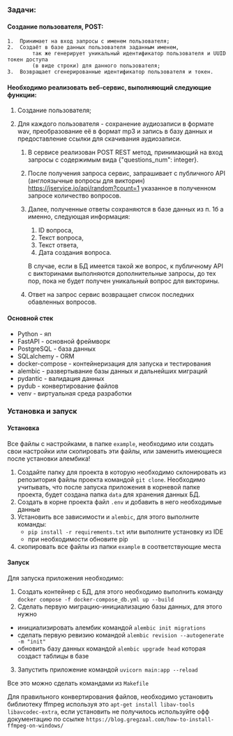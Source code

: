 

### Задачи:
####  Создание пользователя, POST:
    
    1.	Принимает на вход запросы с именем пользователя;
    2.	Создаёт в базе данных пользователя заданным именем,
            так же генерирует уникальный идентификатор пользователя и UUID токен доступа
            (в виде строки) для данного пользователя;
    3.	Возвращает сгенерированные идентификатор пользователя и токен.


#### Необходимо реализовать веб-сервис, выполняющий следующие функции:
1.	Создание пользователя;
2.	Для каждого пользователя - сохранение аудиозаписи в формате wav, преобразование её в формат mp3 и запись в базу данных и предоставление ссылки для скачивания аудиозаписи.


    1. В сервисе реализован POST REST метод, принимающий на вход запросы с
       содержимым вида {"questions_num": integer}.
    2. После получения запроса сервис, запрашивает с публичного API
       (англоязычные вопросы для викторин) https://jservice.io/api/random?count=1 указанное
       в полученном запросе количество вопросов.
    3. Далее, полученные ответы сохраняются в базе данных из п. 1б а именно, следующая информация:
        1. ID вопроса,
        2. Текст вопроса,
        3. Текст ответа,
        4. Дата создания вопроса.

        В случае, если в БД имеется такой же вопрос, к публичному API с викторинами
        выполняются дополнительные запросы, до тех пор, пока не будет получен уникальный
        вопрос для викторины.
    4. Ответ на запрос сервис возвращает список последних обавленных вопросов.


#### Основной стек
- Python - яп
- FastAPI - основной фреймворк
- PostgreSQL - база данных
- SQLalchemy - ORM
- docker-compose - контейнеризация для запуска и тестирования
- alembiс - развертывание базы данных и дальнейших миграций 
- pydantic - валидация данных
- pydub - конвертирование файлов 
- venv - виртуальная среда разработки


### Установка и запуск
#### Установка
Все файлы с настройками, в папке `example`, необходимо или создать свои настройки или скопировать эти файлы, 
или заменить имеющиеся после установки алембика! 
1. Создайте папку для проекта в которую необходимо склонировать из репозитория файлы проекта командой `git clone`. 
Необходимо учитывать, что после запуска приложения в корневой папке проекта, будет создана 
папка `data` для хранения данных БД. 
2. Создать в корне проекта файл `.env` и добавить в него необходимые данные
3. Установить все зависимости и `alembic`, для этого выполните команды:
   - `pip install -r requirements.txt` или выполните установку из IDE
   -  при необходимости обновите pip
4. скопировать все файлы из папки `example` в соответствующие места 


#### Запуск 
Для запуска приложения необходимо: 
1. Создать контейнер с БД, для этого необходимо выполнить команду
`docker compose -f docker-compose_db.yml up --build`
2. Сделать первую миграцию-инициализацию базы данных, для этого нужно
- инициализировать алембик командой `alembic init migrations`
- сделать первую ревизию командой `alembic revision --autogenerate -m "init"`
- обновить базу данных командой `alembic upgrade head` которая создаст таблицы в базе
3. Запустить приложение командой `uvicorn main:app --reload`

Все это можно сделать командами из `Makefile` 

Для правильного конвертирования файлов, необходимо установить библиотеку ffmpeg используя это `apt-get install libav-tools libavcodec-extra`, если установить не получилось используйте 
офф документацию по ссылке `https://blog.gregzaal.com/how-to-install-ffmpeg-on-windows/`




